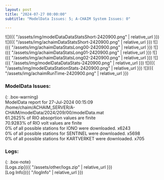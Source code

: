 ```yaml
---
layout: post
title: "2024-07-27 00:00:00"
subtitle: "ModelData Issues: 5; A-CHAIM System Issues: 0"

---
```


![]({{ "/assets/img/modelDataDataStatsShort-2420900.png" | relative_url }})
![]({{ "/assets/img/achaimDataStatsShort-2420900.png" | relative_url }})
![]({{ "/assets/img/achaimDataStatsLong00-2420900.png" | relative_url }})
![]({{ "/assets/img/achaimDataStatsLong01-2420900.png" | relative_url }})
![]({{ "/assets/img/achaimDataStatsLong02-2420900.png" | relative_url }})
![]({{ "/assets/img/modelDataDataStats-2420900.png" | relative_url }})
![]({{ "/assets/img/modelDataStationStats-2420900.png" | relative_url }})
![]({{ "/assets/img/achaimRunTime-2420900.png" | relative_url }})


### ModelData Issues:  
  
{: .box-warning}  
 ModelData report for 27-Jul-2024 00:15:09   
 /home/chaim/ACHAIM_SERVER/A-CHAIM/modelData/2024/209/00/modelData.mat   
 61.2625% of RIO absoprtion values are finite   
 70.9283% of RIO volt values are finite   
 0% of all possible stations for IONO were downloaded. x6243   
 0% of all possible stations for SENTINEL were downloaded. x5698   
 0% of all possible stations for KARTVERKET were downloaded. x705   
  


### Logs:  
  
{: .box-note}  
[Logs.zip]({{ "/assets/other/logs.zip" | relative_url }})  
[Log Info]({{ "/logInfo" | relative_url }})  
